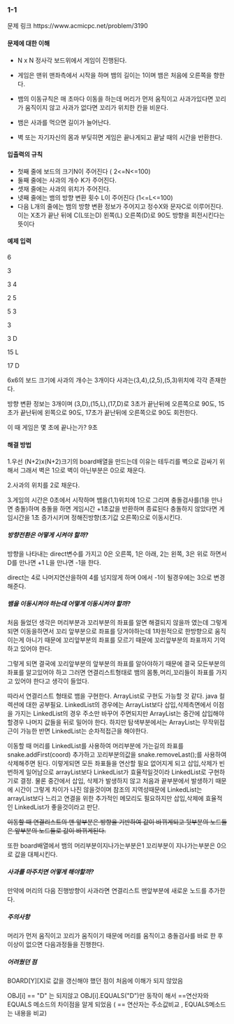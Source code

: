<h3>1-1</h3> 문제 링크 https://www.acmicpc.net/problem/3190
  
  <h4>문제에 대한 이해</h4>
  
  - N x N 정사각 보드위에서 게임이 진행된다.
  
  - 게임은 맨위 맨좌측에서 시작을 하며 뱀의 길이는 1이며 뱀은 처음에 오른쪽을 향한다.
   
  - 뱀의 이동규칙은 매 초마다 이동을 하는데 머리가 먼저 움직이고 사과가있다면 꼬리가 움직이지 않고 사과가 없다면 꼬리가 위치한 칸을 비운다. 
    
  - 뱀은 사과를 먹으면 길이가 늘어난다.
  
  - 벽 또는 자기자신의 몸과 부딪히면 게임은 끝나게되고 끝날 때의 시간을 반환한다.
  
  <h4>입출력의 규칙</h4>
  
  - 첫째 줄에 보드의 크기N이 주어진다 ( 2<=N<=100)
  - 둘째 줄에는 사과의 개수 K가 주어진다.
  - 셋재 줄에는 사과의 위치가 주어진다.
  - 넷째 줄에는 뱀의 방향 변환 횟수 L이 주어진다 (1<=L<=100)
  - 다음 L개의 줄에는 뱀의 방향 변환 정보가 주어지고 정수X와 문자C로 이루어진다. 이는 X초가 끝난 뒤에 C(L또는D) 왼쪽(L) 오른쪽(D)로 90도 방향을 회전시킨다는 뜻이다 
  
  <h4>예제 입력</h4>
  
  6
  
  3
  
  3 4
  
  2 5
  
  5 3
  
  3
  
  3 D
  
  15 L
  
  17 D
  
  
  6x6의 보드 크기에 사과의 개수는 3개이다 사과는(3,4),(2,5),(5,3)위치에 각각 존재한다.
  
  방향 변환 정보는 3개이며 (3,D),(15,L),(17,D)로 3초가 끝난뒤에 오른쪽으로 90도, 15초가 끝난뒤에 왼쪽으로 90도, 17초가 끝난뒤에 오른쪽으로 90도 회전한다.
  
  이 때 게임은 몇 초에 끝나는가? 9초
  
  <h4>해결 방법</h4>
  
  1.우선 (N+2)x(N+2)크기의 board배열을 만드는데 이유는 테두리를 벽으로 감싸기 위해서 그래서 벽은 1으로 벽이 아닌부분은 0으로 채운다.<br>
  
  2.사과의 위치를 2로 채운다.
  
  3.게임의 시간은 0초에서 시작하며 뱀을(1,1)위치에 1으로 그리며 충돌검사를(1을 만나면 충돌)하며 충돌을 하면 게임시간 +1초값을 반환하며 종료된다 충돌하지 않았다면 게임시간을 1초 증가시키며 정해진방향(초기값 오른쪽)으로 이동시킨다.
  
  <h5>방향전환은 어떻게 시켜야 할까?</h5>
  
  방향을 나타내는 direct변수를 가지고 0은 오른쪽, 1은 아래, 2는 왼쪽, 3은 위로 하면서 D를 만나면 +1 L을 만나면 -1을 한다.
  
  direct는 4로 나머지연산을하여 4를 넘지않게 하며 0에서 -1이 될경우에는 3으로 변경해준다.
  
  
  <h5>뱀을 이동시켜야 하는데 어떻게 이동시켜야 할까?</h5>
 
  
  처음 들었던 생각은 머리부분과 꼬리부분의 좌표를 알면 해결되지 않을까 였는데 그렇게되면 이동을하면서 꼬리 앞부분으로 좌표를 당겨야하는데 1차원적으로 한방향으로 움직이는게 아니기 때문에 꼬리앞부분의 좌표를 모르기 때문에 꼬리앞부분의 좌표까지
  기억하고 있어야 한다. 
  
  그렇게 되면 결국에 꼬리앞부분의 앞부분의 좌표를 알아야하기 때문에 결국 모든부분의 좌표를 알고있어야 하고 그러면 연결리스트형태로 뱀의 몸통,머리,꼬리들이 좌표를 가지고 있어야 한다고 생각이 들었다.
  
  따라서 연결리스트 형태로 뱀을 구현한다. ArrayList로 구현도 가능할 것 같다. java 컬렉션에 대한 공부필요. LinkedList의 경우에는 ArrayList보다 삽입,삭제측면에서 이점을 가지는 LinkedList의 경우 주소만 바꾸어 주면되지만 ArrayList는 중간에 삽입해야할경우 나머지 값들을 뒤로 밀어야 한다. 하지만 탐색부분에서는 ArrayList는 무작위접근이 가능한 반면 LinkedList는 순차적접근을 해야한다.
  
  이동할 때 머리를 LinkedList를 사용하여 머리부분에 가는길의 좌표를 snake.addFirst(coord) 추가하고 꼬리부분의값을 snake.removeLast();를 사용하여 삭제해주면 된다. 이렇게되면 모든 좌표들을 연산할 필요 없어지게 되고 삽입,삭제가 빈번하게 일어남으로 arrayList보다 LinkedList가 효율적일것이라 LinkedList로 구현하기로 결정. 물론 중간에서 삽입, 삭제가 발생하지 않고 처음과 끝부분에서 발생하기 때문에 시간이 그렇게 차이가 나진 않을것이며 참조의 지역성때문에 LinkedList는 arrayList보다 느리고 연결을 위한 추가적인 메모리도 필요하지만 삽입,삭제에 효율적인 LinkedList가 좋을것이라고 판단.
  
  ~~이동할 때 연결리스트의 맨 앞부분은 방향을 기반하여 값이 바뀌게되고 뒷부분의 노드들은 앞부분의 노드들로 값이 바뀌게된다.~~
  
  또한 board배열에서 뱀의 머리부분이지나가는부분은1 꼬리부분이 지나가는부분은 0으로 값을 대체시킨다.
  
  
  <h5>사과를 마주치면 어떻게 해야할까?</h5>
  
  만약에 머리의 다음 진행방향이 사과라면 연결리스트 맨앞부분에 새로운 노드를 추가한다.
   
   <h5>주의사항</h5>
   
   머리가 먼저 움직이고 꼬리가 움직이기 때문에 머리를 움직이고 충돌검사를 바로 한 후 이상이 없으면 다음과정들을 진행한다.


<h5>어려웠던 점</h5>

BOARD[Y][X]로 값을 갱신해야 했던 점이 처음에 이해가 되지 않았음

OBJ[i] == "D" 는 되지않고 OBJ[i].EQUALS("D")만 동작이 해서 ==연산자와 EQUALS 메소드의 차이점을 알게 되었음 ( == 연산자는 주소값비교 , EQUALS메소드는 내용을 비교)

